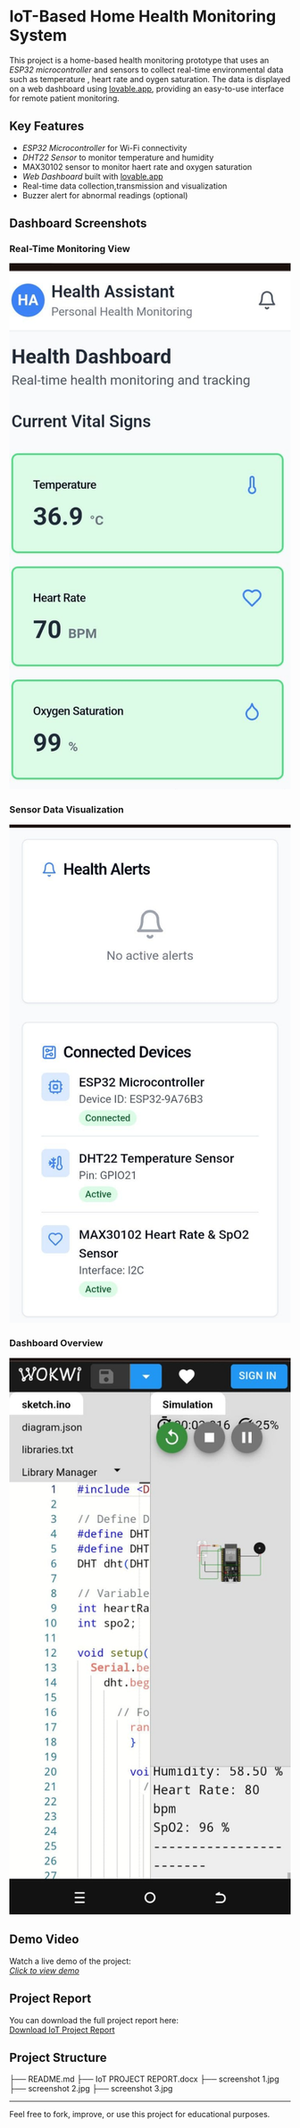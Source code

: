 # IoT-Based Home Health Monitoring System

This project is a home-based health monitoring prototype that uses an *ESP32 microcontroller* and sensors to collect real-time environmental data such as temperature , heart rate and oygen saturation. The data is displayed on a web dashboard using [lovable.app](https://lovable.app), providing an easy-to-use interface for remote patient monitoring.

## Key Features

- *ESP32 Microcontroller* for Wi-Fi connectivity
- *DHT22 Sensor* to monitor temperature and humidity
- MAX30102 sensor to monitor haert rate and oxygen saturation
- *Web Dashboard* built with [lovable.app](https://lovable.app)
- Real-time data collection,transmission and visualization
- Buzzer alert for abnormal readings (optional)

## Dashboard Screenshots

### Real-Time Monitoring View
![Dashboard 1](screenshot%201.jpg)

### Sensor Data Visualization
![Dashboard 2](screenshot%202.jpg)

### Dashboard Overview
![Dashboard 3](screenshot%203.jpg)

## Demo Video

Watch a live demo of the project:  
*[Click to view demo](https://drive.google.com/file/d/10aoKEo7vGxX4DBWdYWNZWmmFUdVB6ad0/view?usp=drive_link)*

## Project Report

You can download the full project report here:  
[Download IoT Project Report](IoT%20PROJECT%20REPORT.docx)

## Project Structure
├── README.md ├── IoT PROJECT REPORT.docx ├── screenshot 1.jpg ├── screenshot 2.jpg ├── screenshot 3.jpg 

---

Feel free to fork, improve, or use this project for educational purposes.


